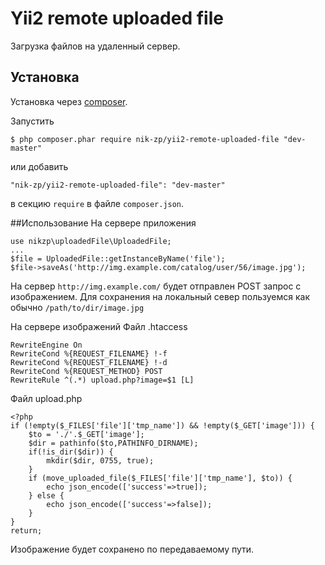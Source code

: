 # Yii2 remote uploaded file
Загрузка файлов на удаленный сервер.
## Установка
Установка через [composer](http://getcomposer.org/download/).

Запустить

```
$ php composer.phar require nik-zp/yii2-remote-uploaded-file "dev-master"
```

или добавить

```
"nik-zp/yii2-remote-uploaded-file": "dev-master"
```

в секцию `require` в файле `composer.json`.

##Использование
На сервере приложения
```
use nikzp\uploadedFile\UploadedFile;
...
$file = UploadedFile::getInstanceByName('file');
$file->saveAs('http://img.example.com/catalog/user/56/image.jpg');
```
На сервер `http://img.example.com/` будет отправлен POST запрос с изображением.
Для сохранения на локальный север пользуемся как обычно `/path/to/dir/image.jpg`

На сервере изображений
Файл .htaccess
```
RewriteEngine On
RewriteCond %{REQUEST_FILENAME} !-f
RewriteCond %{REQUEST_FILENAME} !-d
RewriteCond %{REQUEST_METHOD} POST
RewriteRule ^(.*) upload.php?image=$1 [L]
```
Файл upload.php
```
<?php
if (!empty($_FILES['file']['tmp_name']) && !empty($_GET['image'])) {
    $to = './'.$_GET['image'];
    $dir = pathinfo($to,PATHINFO_DIRNAME);
    if(!is_dir($dir)) {
        mkdir($dir, 0755, true);
    }
    if (move_uploaded_file($_FILES['file']['tmp_name'], $to)) {
        echo json_encode(['success'=>true]);
    } else {
        echo json_encode(['success'=>false]);
    }
}
return;
```
Изображение будет сохранено по передаваемому пути.

